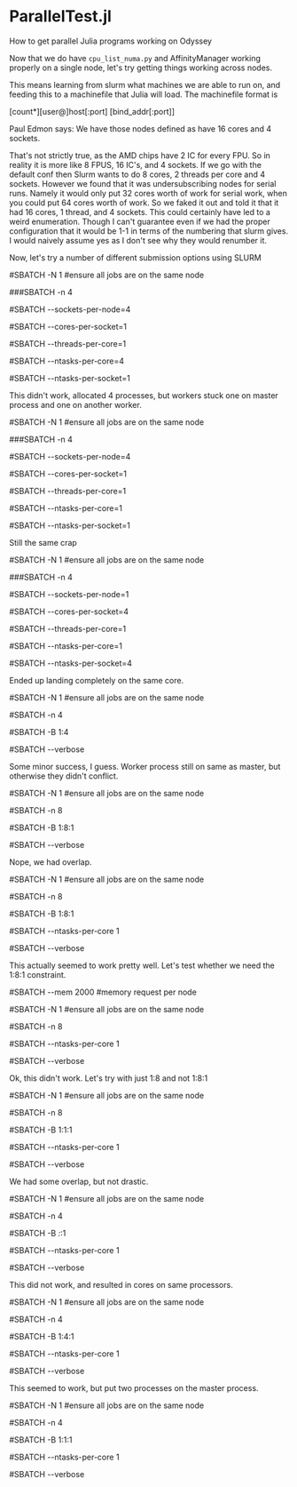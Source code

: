 # ParallelTest.jl
How to get parallel Julia programs working on Odyssey

Now that we do have `cpu_list_numa.py` and AffinityManager working properly on a single node, let's try getting things working across nodes.

This means learning from slurm what machines we are able to run on, and feeding this to a machinefile that Julia will load. The machinefile format is

[count*][user@]host[:port] [bind_addr[:port]]


Paul Edmon says:
We have those nodes defined as have 16 cores and 4 sockets.  

That's not strictly true, as the AMD chips have 2 IC for every FPU.  So in reality it is more like 8 FPUS, 16 IC's, and 4 sockets.  If we go with the default conf then Slurm wants to do 8 cores, 2 threads per core and 4 sockets. However we found that it was undersubscribing nodes for serial runs. Namely it would only put 32 cores worth of work for serial work, when you could put 64 cores worth of work.  So we faked it out and told it that it had 16 cores, 1 thread, and 4 sockets.  This could certainly have led to a weird enumeration. Though I can't guarantee even if we had the proper configuration that it would be 1-1 in terms of the numbering that slurm gives.  I would naively assume yes as I don't see why they would renumber it.


Now, let's try a number of different submission options using SLURM


#SBATCH -N 1 #ensure all jobs are on the same node

###SBATCH -n 4

#SBATCH --sockets-per-node=4

#SBATCH --cores-per-socket=1

#SBATCH --threads-per-core=1

#SBATCH --ntasks-per-core=4

#SBATCH --ntasks-per-socket=1

This didn't work, allocated 4 processes, but workers stuck one on master process and one on another worker.


#SBATCH -N 1 #ensure all jobs are on the same node

###SBATCH -n 4

#SBATCH --sockets-per-node=4

#SBATCH --cores-per-socket=1

#SBATCH --threads-per-core=1

#SBATCH --ntasks-per-core=1

#SBATCH --ntasks-per-socket=1

Still the same crap


#SBATCH -N 1 #ensure all jobs are on the same node

###SBATCH -n 4

#SBATCH --sockets-per-node=1

#SBATCH --cores-per-socket=4

#SBATCH --threads-per-core=1

#SBATCH --ntasks-per-core=1

#SBATCH --ntasks-per-socket=4

Ended up landing completely on the same core.


#SBATCH -N 1 #ensure all jobs are on the same node

#SBATCH -n 4

#SBATCH -B 1:4

#SBATCH --verbose

Some minor success, I guess. Worker process still on same as master, but otherwise they didn't conflict.


#SBATCH -N 1 #ensure all jobs are on the same node

#SBATCH -n 8

#SBATCH -B 1:8:1

#SBATCH --verbose

Nope, we had overlap.

#SBATCH -N 1 #ensure all jobs are on the same node

#SBATCH -n 8

#SBATCH -B 1:8:1

#SBATCH --ntasks-per-core 1

#SBATCH --verbose

This actually seemed to work pretty well. Let's test whether we need the 1:8:1 constraint.

#SBATCH --mem 2000 #memory request per node

#SBATCH -N 1 #ensure all jobs are on the same node

#SBATCH -n 8

#SBATCH --ntasks-per-core 1

#SBATCH --verbose

Ok, this didn't work. Let's try with just 1:8 and not 1:8:1

#SBATCH -N 1 #ensure all jobs are on the same node

#SBATCH -n 8

#SBATCH -B 1:1:1

#SBATCH --ntasks-per-core 1

#SBATCH --verbose

We had some overlap, but not drastic.

#SBATCH -N 1 #ensure all jobs are on the same node

#SBATCH -n 4

#SBATCH -B *:*:1

#SBATCH --ntasks-per-core 1

#SBATCH --verbose

This did not work, and resulted in cores on same processors.

#SBATCH -N 1 #ensure all jobs are on the same node

#SBATCH -n 4

#SBATCH -B 1:4:1

#SBATCH --ntasks-per-core 1

#SBATCH --verbose

This seemed to work, but put two processes on the master process.

#SBATCH -N 1 #ensure all jobs are on the same node

#SBATCH -n 4

#SBATCH -B 1:1:1

#SBATCH --ntasks-per-core 1

#SBATCH --verbose
